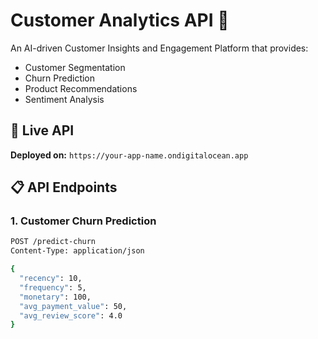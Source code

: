 # Customer Analytics API 🚀

An AI-driven Customer Insights and Engagement Platform that provides:
- Customer Segmentation
- Churn Prediction  
- Product Recommendations
- Sentiment Analysis

## 🔗 Live API
**Deployed on:** `https://your-app-name.ondigitalocean.app`

## 📋 API Endpoints

### 1. Customer Churn Prediction
```bash
POST /predict-churn
Content-Type: application/json

{
  "recency": 10,
  "frequency": 5, 
  "monetary": 100,
  "avg_payment_value": 50,
  "avg_review_score": 4.0
}
